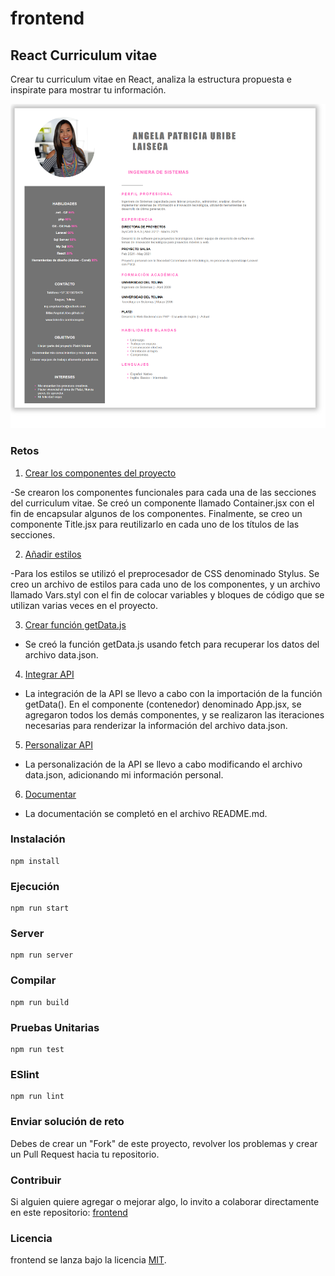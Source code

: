# frontend

## React Curriculum vitae

Crear tu curriculum vitae en React, analiza la estructura propuesta e inspirate para mostrar tu información.

![react-cv](https://github.com/PlatziMaster/frontend/blob/main/screenshot.png?raw=true)

### Retos
1. [Crear los componentes del proyecto](https://github.com/platzimaster/frontend/issues/1)

-Se crearon los componentes funcionales para cada una de las secciones del curriculum vitae. Se creó un componente llamado Container.jsx con el fin de 
encapsular algunos de los componentes. Finalmente, se creo un componente Title.jsx para reutilizarlo en cada uno de los títulos de las secciones.

2. [Añadir estilos](https://github.com/platzimaster/frontend/issues/2)

-Para los estilos se utilizó el preprocesador de CSS denominado Stylus. Se creo un archivo de estilos para cada uno de los componentes, y un archivo llamado 
Vars.styl con el fin de colocar variables y bloques de código que se utilizan varias veces en el proyecto. 

3. [Crear función getData.js](https://github.com/platzimaster/frontend/issues/3)

- Se creó la función getData.js usando fetch para recuperar los datos del archivo data.json.

4. [Integrar API](https://github.com/platzimaster/frontend/issues/4)

- La integración de la API se llevo a cabo con la importación de la función getData(). En el componente (contenedor) denominado App.jsx, se agregaron todos los demás componentes, y se realizaron las iteraciones necesarias para renderizar la información del archivo data.json. 

5. [Personalizar API](https://github.com/platzimaster/frontend/issues/5)

- La personalización de la API se llevo a cabo modificando el archivo data.json, adicionando mi información personal. 

6. [Documentar](https://github.com/platzimaster/frontend/issues/6)

- La documentación se completó en el archivo README.md. 

### Instalación
```
npm install
```

### Ejecución
```
npm run start
```

### Server
```
npm run server
```

### Compilar
```
npm run build
```

### Pruebas Unitarias
```
npm run test
```

### ESlint
```
npm run lint
```

### Enviar solución de reto
Debes de crear un "Fork" de este proyecto, revolver los problemas y crear un Pull Request hacia tu repositorio.

### Contribuir
Si alguien quiere agregar o mejorar algo, lo invito a colaborar directamente en este repositorio: [frontend](https://github.com/platzimaster/frontend/)

### Licencia
frontend se lanza bajo la licencia [MIT](https://opensource.org/licenses/MIT).
